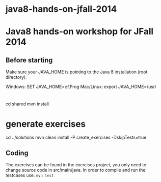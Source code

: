 java8-hands-on-jfall-2014
=========================

# Java8 hands-on workshop for JFall 2014

## Before starting

Make sure your JAVA_HOME is pointing to the Java 8 installation (root directory):

Windows: SET JAVA_HOME=c:\\Prog
Mac/Linux: export JAVA_HOME=/usr/

#
cd shared
mvn install

# generate exercises
cd ../solutions
mvn clean install -P create_exercises -DskipTests=true

## Coding

The exercises can be found in the exercises project, you only need to change source code in src/main/java.
In order to compile and run the testcases use: `mvn test`
